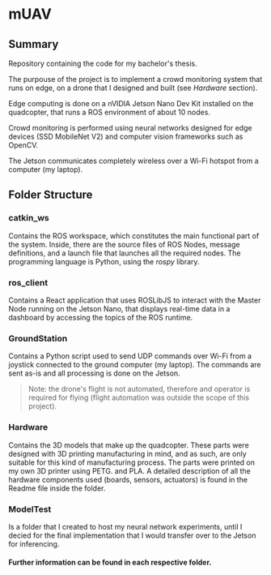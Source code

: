 # mUAV

## Summary
Repository containing the code for my bachelor's thesis.

The purpouse of the project is to implement a crowd monitoring system that runs on edge, on a drone that I designed and built (see *Hardware* section).

Edge computing is done on a nVIDIA Jetson Nano Dev Kit installed on the quadcopter, that runs a ROS environment of about 10 nodes.

Crowd monitoring is performed using neural networks designed for edge devices (SSD MobileNet V2) and computer vision frameworks such as OpenCV.

The Jetson communicates completely wireless over a Wi-Fi hotspot from a computer (my laptop).

## Folder Structure
### catkin_ws
Contains the ROS workspace, which constitutes the main functional part of the system. Inside, there are the source files of ROS Nodes, message definitions, and a launch file that launches all the required nodes. The programming language is Python, using the *rospy* library.

### ros_client
Contains a React application that uses ROSLibJS to interact with the Master Node running on the Jetson Nano, that displays real-time data in a dashboard by accessing the topics of the ROS runtime. 

### GroundStation
Contains a Python script used to send UDP commands over Wi-Fi from a joystick connected to the ground computer (my laptop). The commands are sent as-is and all processing is done on the Jetson.
> Note: the drone's flight is not automated, therefore and operator is required for flying (flight automation was outside the scope of this project).

### Hardware
Contains the 3D models that make up the quadcopter. These parts were designed with 3D printing manufacturing in mind, and as such, are only suitable for this kind of manufacturing process. The parts were printed on my own 3D printer using PETG. and PLA. A detailed description of all the hardware components used (boards, sensors, actuators) is found in the Readme file inside the folder.

### ModelTest
Is a folder that I created to host my neural network experiments, until I decied for the final implementation that I would transfer over to the Jetson for inferencing.

#### Further information can be found in each respective folder.
